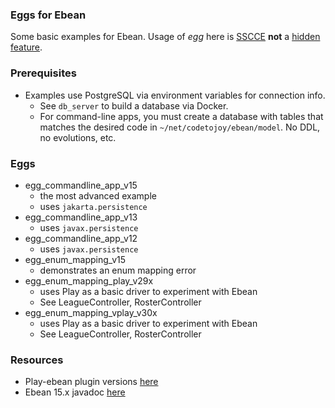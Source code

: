 ### Eggs for Ebean

Some basic examples for Ebean. Usage of *egg* here is [SSCCE](http://sscce.org/) **not** a [hidden feature](https://en.wikipedia.org/wiki/Easter_egg_(media)).

### Prerequisites

* Examples use PostgreSQL via environment variables for connection info. 
    * See `db_server` to build a database via Docker.
    * For command-line apps, you must create a database with tables that matches the desired code in `~/net/codetojoy/ebean/model`. No DDL, no evolutions, etc.

### Eggs

* egg_commandline_app_v15
    * the most advanced example
    * uses `jakarta.persistence`
* egg_commandline_app_v13
    * uses `javax.persistence`
* egg_commandline_app_v12
    * uses `javax.persistence`
* egg_enum_mapping_v15
    * demonstrates an enum mapping error
* egg_enum_mapping_play_v29x
    * uses Play as a basic driver to experiment with Ebean
    * See LeagueController, RosterController
* egg_enum_mapping_vplay_v30x
    * uses Play as a basic driver to experiment with Ebean
    * See LeagueController, RosterController

### Resources

* Play-ebean plugin versions [here](https://github.com/playframework/play-ebean)
* Ebean 15.x javadoc [here](https://javadoc.io/doc/io.ebean/ebean-api/latest/io.ebean.api/module-summary.html)


